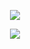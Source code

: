<p align="center">
  <img src="https://discord.c99.nl/widget/theme-4/279912584436645888.png" />
</p>
<p align="center">
  <img src="https://github-readme-stats.vercel.app/api/top-langs?username=Paneddo&show_icons=true&theme=dark&count_private=true" />
</p>
